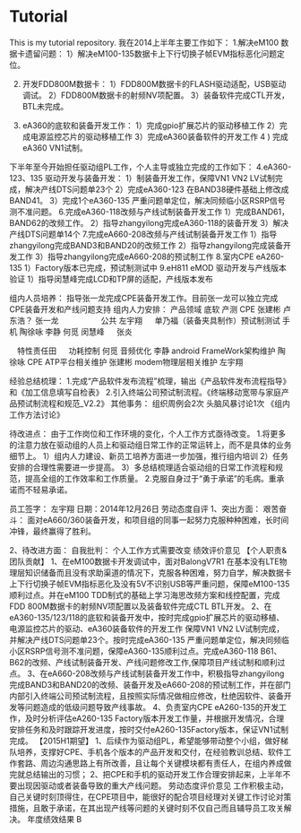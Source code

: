 # Tutorial

This is my tutorial repository.
我在2014上半年主要工作如下：
1.解决eM100 数据卡遗留问题：
1）解决eM100-135数据卡上下行切换子帧EVM指标恶化问题定位。

2. 开发FDD800M数据卡：
1）FDD800M数据卡的FLASH驱动适配，USB驱动调试。
2）FDD800M数据卡的射频NV项配置。
3）装备软件完成CTL开发，BTL未完成。

3. eA360的底软和装备开发工作：
1）完成gpio扩展芯片的驱动移植工作
2）完成电源监控芯片的驱动移植工作
3）完成eA360装备软件的开发工作
4 ) 完成eA360 VN1试制。

下半年至今开始担任驱动组PL工作，个人主导或独立完成的工作如下：
4.eA360-123、135 驱动开发与装备开发：
1）制装备开发工作，保障VN1 VN2 LV试制完成，解决产线DTS问题单23个
2）完成eA360-123 在BAND38硬件基础上修改成BAND41。
3）完成1个eA360-135 严重问题单定位，解决同频临小区RSRP信号测不准问题。 
6.完成eA360-118改频与产线试制装备开发工作
1）完成BAND61，BAND62的改频工作。
2）指导zhangyilong完成eA360-118的装备开发
3）解决产线DTS问题单14个
7.完成eA660-208改频与产线试制装备开发工作
1）指导zhangyilong完成BAND3和BAND20的改频工作
2）指导zhangyilong完成装备开发工作
3）指导zhangyilong完成eA660-208的预试制工作
8.室内CPE eA260-135
1）Factory版本已完成，预试制测试中
9.eH811 eMOD 驱动开发与产线版本验证
1）指导闵慧峰完成LCD和TP屏的适配，产线版本发布

组内人员培养：
指导张一龙完成CPE装备开发工作。目前张一龙可以独立完成CPE装备开发和产线问题支持
组内人力安排：
产品领域	底软	产测
CPE	张建彬	卢东浩？	张一龙
　	　
　	　
公共	左宇翔	　	单乃福（装备夹具制作）预试制测试
手机	陶徐咏	李静	何觅
闵慧峰	　
张炎	　

　特性责任田	　
功耗控制	何觅
音频优化	李静
android FrameWork架构维护	陶徐咏
CPE ATP平台相关维护	张建彬
modem物理层相关维护	左宇翔

经验总结梳理：
1.完成“产品软件发布流程”梳理，输出《产品软件发布流程指导》和《加工信息填写自检表》
2.引入终端公司预试制流程。《终端移动宽带与家庭产品预试制流程和规范_V2.2》
其他事务：
组织周例会2次 
头脑风暴讨论1次 《组内工作方法讨论》

待改进点：
由于工作岗位和工作环境的变化，个人工作方式亟待改变。
1.将更多的注意力放在驱动组的人员上和驱动组日常工作的正常运转上，而不是具体的业务细节上。
1）组内人力建设、新员工培养方面进一步加强，推行组内培训
2）任务安排的合理性需要进一步提高。
3）多总结梳理适合驱动组的日常工作流程和规范，提高全组的工作效率和工作质量。
2.克服自身过于“勇于承诺”的毛病。重承诺而不轻易承诺。


员工签字： 左宇翔 日期：2014年12月26日
劳动态度自评	1、突出方面：
艰苦奋斗：
面对eA660/360装备开发，和项目组的同事一起努力克服种种困难，长时间冲锋，最终赢得了胜利。

2、待改进方面：
自我批判：
个人工作方式需要改变
绩效评价意见	【个人职责&团队贡献】
1、在eM100数据卡开发调试中，面对BalongV7R1 在基本没有LTE物理层知识储备而且没有求助渠道的情况下，克服各种困难，努力自学，解决数据卡上下行切换子帧EVM指标恶化及没有5V不识别USB等严重问题，保障eM100-135顺利过点。并在eM100 TDD制式的基础上学习海思改频方案和线控配置，完成FDD 800M数据卡的射频NV项配置以及装备软件完成CTL BTL开发。
2、在eA360-135/123/118的底软和装备开发中，按时完成gpio扩展芯片的驱动移植、电源监控芯片的驱动、eA360装备软件的开发工作 保障VN1 VN2 LV试制完成，并解决产线DTS问题单23个。按时完成eA360-135 严重问题单定位，解决同频临小区RSRP信号测不准问题，保障eA360-135顺利过点。完成eA360-118 B61、B62的改频、产线试制装备开发、产线问题修改工作,保障项目产线试制和顺利过点。
3、在eA660-208改频与产线试制装备开发工作中，积极指导zhangyilong完成BAND3和BAND20的改频、装备开发及eA660-208的预试制工作，并在部门内部引入终端公司预试制流程，且按照实际情况做相应修改，杜绝因软件、装备开发等问题造成的低级问题导致产线事故。
4、负责室内CPE eA260-135的开发工作，及时分析评估eA260-135 Factory版本开发工作量，并根据开发情况，合理安排任务和及时跟踪开发进度，按时交付eA260-135Factory版本，保证VN1试制完成。
【2015H1期望】
1、后续作为驱动组PL，希望能够带动整个小组，做好梯队培养，支撑好CPE、手机各个版本的产品开发和交付，在经验教训总结、软件工作套路、周边沟通思路上有所改善，且让每个关键模块都有责任人，在组内养成做完就总结输出的习惯；
2、把CPE和手机的驱动开发工作合理安排起来，上半年不要出现因驱动或者装备导致的重大产线问题。
劳动态度评价意见	工作积极主动，自己关键时刻顶得住，在CPE项目中，能很好的配合项目经理对关键工作讨论对策措施，且敢于承诺，在其出现产线等问题的关键时刻不仅自己而且辅导员工攻关解决。
年度绩效结果	B
